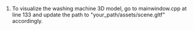 1. To visualize the washing machine 3D model, go to mainwindow.cpp at line 133 and update the path to "your_path/assets/scene.gltf" accordingly.
